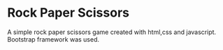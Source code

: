 # Rock Paper Scissors

A simple rock paper scissors game created with html,css and javascript.
Bootstrap framework was used.
